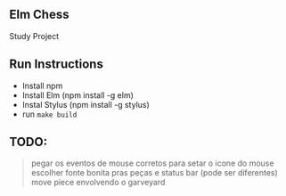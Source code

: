 ## Elm Chess
Study Project

## Run Instructions
- Install npm
- Install Elm (npm install -g elm)
- Instal Stylus (npm install -g stylus)
- run `make build`

## TODO:
> pegar os eventos de mouse corretos para setar o icone do mouse
> escolher fonte bonita pras peças e status bar (pode ser diferentes)
> move piece envolvendo o garveyard
